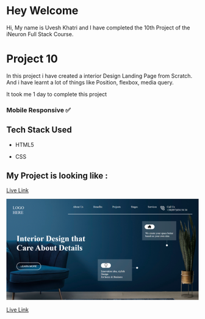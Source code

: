 # Hey Welcome

Hi, My name is Uvesh Khatri and I have completed the 10th Project of the iNeuron Full Stack Course.

# Project 10

In this project i have created a interior Design Landing Page from Scratch. And i have learnt a lot of things like Position, flexbox, media query.

It took me 1 day to complete this project

### Mobile Responsive ✅

## Tech Stack Used 
- HTML5

- CSS

## My Project is looking like :
[Live Link](https://uveshkhatri-interior-design-landing-p.netlify.app/)

![Project10-Result](live-project-10.png)

[Live Link](https://uveshkhatri-interior-design-landing-p.netlify.app/)